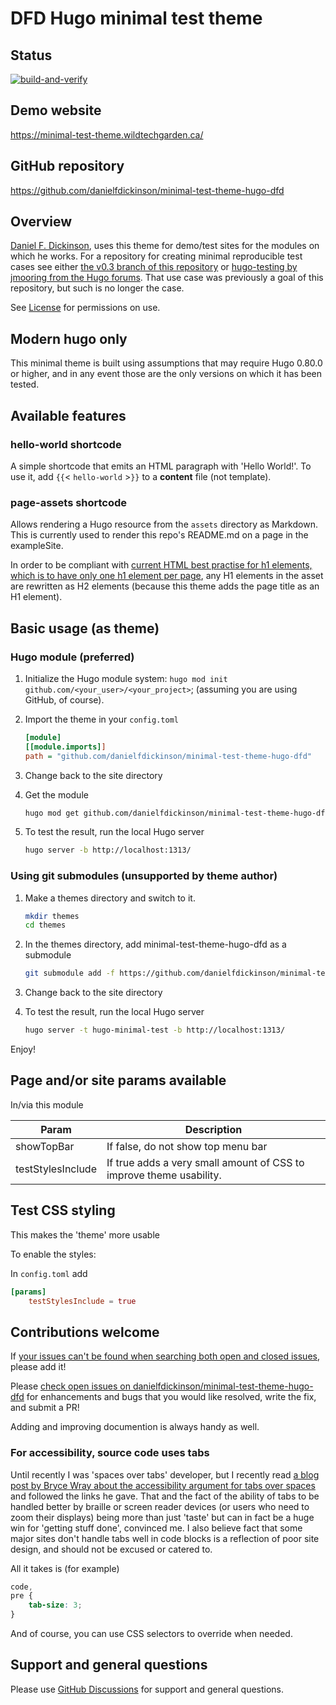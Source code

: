 # DFD Hugo minimal test theme

## Status

[![build-and-verify](https://github.com/danielfdickinson/minimal-test-theme-hugo-dfd/actions/workflows/build-and-verify.yml/badge.svg)](https://github.com/danielfdickinson/minimal-test-theme-hugo-dfd/actions/workflows/build-and-verify.yml)

## Demo website

<https://minimal-test-theme.wildtechgarden.ca/>

## GitHub repository

<https://github.com/danielfdickinson/minimal-test-theme-hugo-dfd>

## Overview

[Daniel F. Dickinson](https://github.com/danielfdickinson), uses this theme for
demo/test sites for the modules on which he works. For a repository for creating
minimal reproducible test cases see either [the v0.3 branch of this
repository](https://github.com/danielfdickinson/minimal-test-theme-hugo-dfd/tree/v0.3)
or [hugo-testing by jmooring from the Hugo
forums](https://github.com/jmooring/hugo-testing). That use case was previously
a goal of this repository, but such is no longer the case.

See
[License](https://github.com/danielfdickinson/minimal-test-theme-hugo-dfd/blob/main/LICENSE)
for permissions on use.

## Modern hugo only

This minimal theme is built using assumptions that may require Hugo 0.80.0 or
higher, and in any event those are the only versions on which it has been
tested.

## Available features

### hello-world shortcode

A simple shortcode that emits an HTML paragraph with 'Hello World!'. To use it,
add `{{`&lt; `hello-world` &gt;`}}` to a **content** file (not template).

### page-assets shortcode

Allows rendering a Hugo resource from the `assets` directory as Markdown. This
is currently used to render this repo's README.md on a page in the exampleSite.

In order to be compliant with [current HTML best practise for h1 elements, which
is to have only one h1 element per
page](https://developer.mozilla.org/en-US/docs/Web/HTML/Element/Heading_Elements#multiple_h1_elements_on_one_page),
any H1 elements in the asset are rewritten as H2 elements (because this theme
adds the page title as an H1 element).

## Basic usage (as theme)

### Hugo module (preferred)

1. Initialize the Hugo module system: `hugo mod init
	github.com/<your_user>/<your_project>`; (assuming you are using GitHub,
	of course).
2. Import the theme in your `config.toml`

   ```ini
   [module]
   [[module.imports]]
   path = "github.com/danielfdickinson/minimal-test-theme-hugo-dfd"
   ```

3. Change back to the site directory
4. Get the module

   ```sh
   hugo mod get github.com/danielfdickinson/minimal-test-theme-hugo-dfd
   ```

5. To test the result, run the local Hugo server

   ```sh
   hugo server -b http://localhost:1313/
   ```

### Using git submodules (unsupported by theme author)

1. Make a themes directory and switch to it.

   ```sh
   mkdir themes
   cd themes
   ```

2. In the themes directory, add minimal-test-theme-hugo-dfd as a submodule

   ```sh
   git submodule add -f https://github.com/danielfdickinson/minimal-test-theme-hugo-dfd.git
   ```

3. Change back to the site directory
4. To test the result, run the local Hugo server

   ```sh
   hugo server -t hugo-minimal-test -b http://localhost:1313/
   ```

 Enjoy!

## Page and/or site params available

In/via this module

| Param                    | Description                                    |
|--------------------------|------------------------------------------------|
| showTopBar               | If false, do not show top menu bar             |
| testStylesInclude        | If true adds a very small amount of CSS to improve theme usability. |

## Test CSS styling

This makes the 'theme' more usable

To enable the styles:

In `config.toml` add

```toml
[params]
	testStylesInclude = true
```

## Contributions welcome

If [your issues can't be found when searching both open and closed
issues](https://github.com/danielfdickinson/minimal-test-theme-hugo-dfd/issues?q=is%3Aissue),
please add it!

Please [check open issues on
danielfdickinson/minimal-test-theme-hugo-dfd](https://github.com/danielfdickinson/minimal-test-theme-hugo-dfd/issues)
for enhancements and bugs that you would like resolved, write the fix, and
submit a PR!

Adding and improving documention is always handy as well.

### For accessibility, source code uses tabs

Until recently I was 'spaces over tabs' developer, but I recently read
[a blog post by Bryce Wray about the accessibility argument for tabs over
spaces](https://www.brycewray.com/posts/2022/06/accessibility-argument-tabs-spaces/)
and followed the links he gave. That and the fact of the ability of tabs to be
handled better by braille or screen reader devices (or users who need to zoom
their displays) being more than just 'taste' but can in fact be a huge win for
'getting stuff done', convinced me. I also believe fact that some major sites
don't handle tabs well in code blocks is a reflection of poor site design, and
should not be excused or catered to.

All it takes is (for example)

``` css
code,
pre {
	tab-size: 3;
}
```

And of course, you can use CSS selectors to override when needed.

## Support and general questions

Please use [GitHub
Discussions](https://github.com/danielfdickinson/minimal-test-theme-hugo-dfd/discussions)
for support and general questions.
